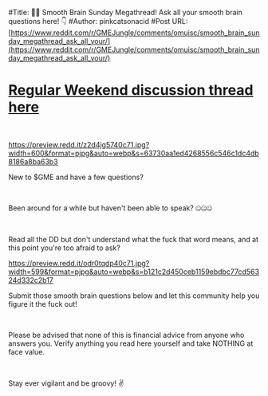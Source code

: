 #Title: 🦧🧠 Smooth Brain Sunday Megathread! Ask all your smooth brain questions here! 👇
#Author: pinkcatsonacid
#Post URL: [https://www.reddit.com/r/GMEJungle/comments/omuisc/smooth_brain_sunday_megathread_ask_all_your/](https://www.reddit.com/r/GMEJungle/comments/omuisc/smooth_brain_sunday_megathread_ask_all_your/)


# [Regular Weekend discussion thread here](https://www.reddit.com/r/GMEJungle/comments/omv5lo/weekend_gme_discussion_thread/)

&#x200B;

https://preview.redd.it/z2d4jg5740c71.jpg?width=600&format=pjpg&auto=webp&s=63730aa1ed4268556c546c1dc4db8186a8ba63b3

New to $GME and have a few questions?

&#x200B;

Been around for a while but haven't been able to speak? 🤐🤐🤐

&#x200B;

Read all the DD but don't understand what the fuck that word means, and at this point you're too afraid to ask?

https://preview.redd.it/odr0tqdp40c71.jpg?width=599&format=pjpg&auto=webp&s=b121c2d450ceb1159ebdbc77cd56324d332c2b17

Submit those smooth brain questions below and let this community help you figure it the fuck out!

&#x200B;

Please be advised that none of this is financial advice from anyone who answers you. Verify anything you read here yourself and take NOTHING at face value.

&#x200B;

Stay ever vigilant and be groovy! ✌